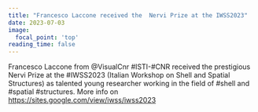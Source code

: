 ```yaml
---
title: "Francesco Laccone received the  Nervi Prize at the IWSS2023"
date: 2023-07-03
image:
  focal_point: 'top'
reading_time: false
---
```


Francesco Laccone from @VisualCnr #ISTI-#CNR received the prestigious Nervi Prize at the #IWSS2023 (Italian Workshop on Shell and Spatial Structures) as talented young researcher working in the field of #shell and #spatial #structures. More info on https://sites.google.com/view/iwss/iwss2023